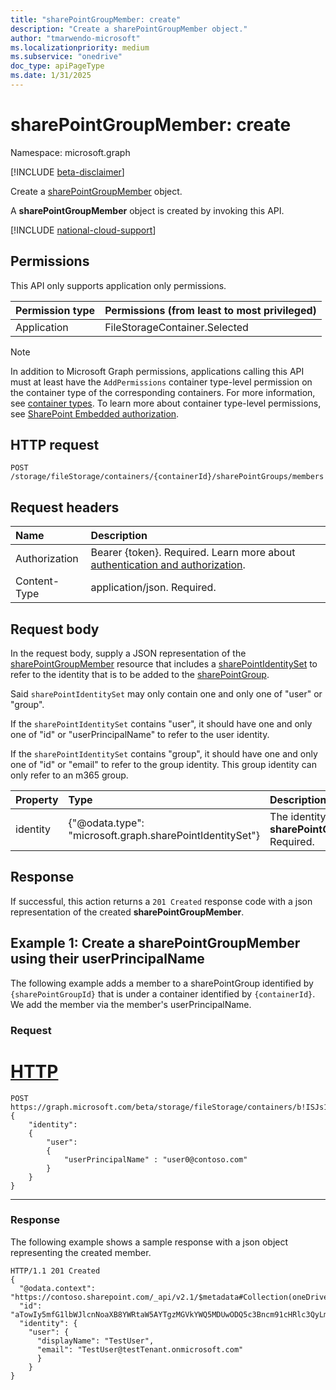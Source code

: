 ```yaml
---
title: "sharePointGroupMember: create"
description: "Create a sharePointGroupMember object."
author: "tmarwendo-microsoft"
ms.localizationpriority: medium
ms.subservice: "onedrive"
doc_type: apiPageType
ms.date: 1/31/2025
---
```


# sharePointGroupMember: create  

Namespace: microsoft.graph

[!INCLUDE [beta-disclaimer](../../includes/beta-disclaimer.md)]

Create a [sharePointGroupMember](../resources/sharepointgroupmember.md) object.

A **sharePointGroupMember** object is created by invoking this API.

[!INCLUDE [national-cloud-support](../../includes/global-us.md)]

## Permissions

This API only supports application only permissions.

| Permission type                        | Permissions (from least to most privileged) |
| :------------------------------------- | :------------------------------------------ |
| Application                            | FileStorageContainer.Selected               |

> [!Note]
> In addition to Microsoft Graph permissions, applications calling this API must at least have the `AddPermissions` container type-level permission on the container type of the corresponding containers. For more information, see [container types](/sharepoint/dev/embedded/concepts/app-concepts/containertypes). To learn more about container type-level permissions, see [SharePoint Embedded authorization](/sharepoint/dev/embedded/concepts/app-concepts/auth#Authorization).

## HTTP request

<!-- {
  "blockType": "ignored"
}
-->
``` http
POST /storage/fileStorage/containers/{containerId}/sharePointGroups/members
```

## Request headers

|Name|Description|
|:---|:---|
| Authorization | Bearer {token}. Required. Learn more about [authentication and authorization](/graph/auth/auth-concepts).|
| Content-Type  | application/json. Required. |

## Request body

In the request body, supply a JSON representation of the [sharePointGroupMember](../resources/sharepointgroupmember.md) resource  that includes a [sharePointIdentitySet](../resources/sharepointidentityset.md) to refer to the identity that is to be added to the [sharePointGroup](../resources/sharepointgroup.md).

Said `sharePointIdentitySet` may only contain one and only one of "user" or "group". 

If the `sharePointIdentitySet` contains "user", it should have one and only one of "id" or "userPrincipalName" to refer to the user identity.

If the `sharePointIdentitySet` contains "group", it should have one and only one of "id" or "email" to refer to the group identity. This group identity can only refer to an m365 group.

|Property|Type|Description|
|:---|:---|:---|
|identity|{"@odata.type": "microsoft.graph.sharePointIdentitySet"}|The identity of the **sharePointGroupMember**. Required.|

## Response

If successful, this action returns a `201 Created` response code with a json representation of the created **sharePointGroupMember**.

## Example 1: Create a sharePointGroupMember using their userPrincipalName

The following example adds a member to a sharePointGroup identified by `{sharePointGroupId}` that is under a container identified by `{containerId}`. We add the member via the member's userPrincipalName.

### Request

# [HTTP](#tab/http)
<!-- {
  "blockType": "request",
  "name": "create_sharepointgroupmember"
}
-->
``` http
POST https://graph.microsoft.com/beta/storage/fileStorage/containers/b!ISJs1WRro0y0EWgkUYcktDa0mE8zSlFEqFzqRn70Zwp1CEtDEBZgQICPkRbil_5Z/sharePointGroups/10/members
{
    "identity":
    {
        "user":
        {
            "userPrincipalName" : "user0@contoso.com"
        }
    }
}
```

---

### Response

The following example shows a sample response with a json object representing the created member.

<!-- {
  "blockType": "response",
  "truncated": true
}
-->
``` http
HTTP/1.1 201 Created
{
  "@odata.context": "https://contoso.sharepoint.com/_api/v2.1/$metadata#Collection(oneDrive.sharePointGroupMember)",
  "id": "aTowIy5mfG1lbWJlcnNoaXB8YWRtaW5AYTgzMGVkYWQ5MDUwODQ5c3Bncm91cHRlc3QyLm9ubWljcm9zb2Z0LmNvbQ",
  "identity": {
    "user": {
      "displayName": "TestUser",
      "email": "TestUser@testTenant.onmicrosoft.com"
      }
    }
}
```